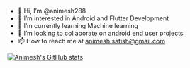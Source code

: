 - 👋 Hi, I’m @animesh288
- 👀 I’m interested in Android and Flutter Development
- 🌱 I’m currently learning Machine learning
- 💞️ I’m looking to collaborate on android end user projects
- 📫 How to reach me at animesh.satish@gmail.com

[![Animesh's GitHub stats](https://github-readme-stats.vercel.app/api?username=animesh288)](https://github.com/anuraghazra/github-readme-stats)


<!---
animesh288/animesh288 is a ✨ special ✨ repository because its `README.md` (this file) appears on your GitHub profile.
You can click the Preview link to take a look at your changes.
--->
